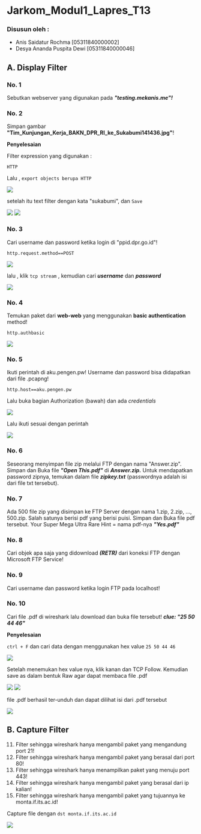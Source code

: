 # Jarkom_Modul1_Lapres_T13

### Disusun oleh :
- Anis Saidatur Rochma          [05311840000002]
- Desya Ananda Puspita Dewi     [05311840000046]

## A. Display Filter

### No. 1 
Sebutkan webserver yang digunakan pada ***"testing.mekanis.me"!***
### No. 2 
Simpan gambar **"Tim_Kunjungan_Kerja_BAKN_DPR_RI_ke_Sukabumi141436.jpg"**!

**Penyelesaian**

Filter expression yang digunakan : 
```
HTTP
```
Lalu , `export objects berupa HTTP`

![](/img/2.png)

setelah itu text filter dengan kata "sukabumi", dan `Save`

![](/img/sukabumi.png)
![](/img/Tim_Kunjungan_Kerja_BAKN_DPR_RI_ke_Sukabumi141436.jpg)

### No. 3 
Cari username dan password ketika login di "ppid.dpr.go.id"!

```
http.request.method==POST
```
![](/img/3.png)

lalu , klik ```tcp stream``` , kemudian cari ***username*** dan ***password***

![](/img/3l.png)

### No. 4
Temukan paket dari **web-web** yang menggunakan **basic authentication** method!

```http.authbasic```

![](/img/4.png)

### No. 5
Ikuti perintah di aku.pengen.pw! Username dan password bisa didapatkan dari file .pcapng!

```http.host==aku.pengen.pw```

Lalu buka bagian Authorization (bawah) dan ada *credentials*

![](/img/5.png)

Lalu ikuti sesuai dengan perintah 

![](/img/5a.png)

### No. 6
Seseorang menyimpan file zip melalui FTP dengan nama "Answer.zip". Simpan dan Buka file ***"Open This.pdf"*** di ***Answer.zip.*** Untuk mendapatkan password zipnya, temukan dalam file ***zipkey.txt*** (passwordnya adalah isi dari file txt tersebut).
### No. 7 
Ada 500 file zip yang disimpan ke FTP Server dengan nama 1.zip, 2.zip, ..., 500.zip. Salah satunya berisi pdf yang berisi puisi. Simpan dan Buka file pdf tersebut.
Your Super Mega Ultra Rare Hint = nama pdf-nya ***"Yes.pdf"***
### No. 8 
Cari objek apa saja yang didownload ***(RETR)*** dari koneksi FTP dengan Microsoft FTP Service!
### No. 9
Cari username dan password ketika login FTP pada localhost!
### No. 10 
Cari file .pdf di wireshark lalu download dan buka file tersebut!
    ***clue: "25 50 44 46"*** 

**Penyelesaian**

` ctrl + F ` dan cari data dengan menggunakan hex value `25 50 44 46`

![](/img/10.1.png)

Setelah menemukan hex value nya, klik kanan dan TCP Follow. Kemudian save as dalam bentuk Raw agar dapat membaca file .pdf

![](/img/10-3.png)
![](/img/10-2.png)

file .pdf berhasil ter-unduh dan dapat dilihat isi dari .pdf tersebut

![](/img/10.4.png)

## B. Capture Filter
11. Filter sehingga wireshark hanya mengambil paket yang mengandung port 21!
12. Filter sehingga wireshark hanya mengambil paket yang berasal dari port 80!
13. Filter sehingga wireshark hanya menampilkan paket yang menuju port 443!
14. Filter sehingga wireshark hanya mengambil paket yang berasal dari ip kalian!
15. Filter sehingga wireshark hanya mengambil paket yang tujuannya ke monta.if.its.ac.id!

Capture file dengan ```dst monta.if.its.ac.id```

![](/img/15a.png)


